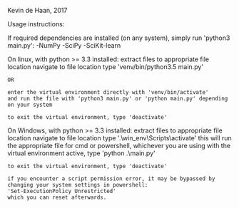 Kevin de Haan, 2017

Usage instructions:

If required dependencies are installed (on any system), simply run 'python3 main.py':
    -NumPy
    -SciPy
    -SciKit-learn

On linux, with python >= 3.3 installed:
    extract files to appropriate file location
    navigate to file location
    type 'venv/bin/python3.5 main.py'

    OR
     
    enter the virtual environment directly with 'venv/bin/activate'
    and run the file with 'python3 main.py' or 'python main.py' depending on your system

    to exit the virtual environment, type 'deactivate'
    
On Windows, with python >= 3.3 installed:
    extract files to appropriate file location
    navigate to file location
    type '.\win_env\Scripts\activate'
    this will run the appropriate file for cmd or powershell, whichever you are using
    with the virtual environment active, type 'python .\main.py'

    to exit the virtual environment, type 'deactivate'

    if you encounter a script permission error, it may be bypassed by changing your system settings in powershell:
	'Set-ExecutionPolicy Unrestricted'
    which you can reset afterwards.
    
    

    

